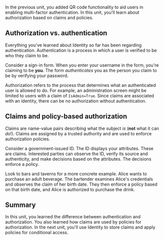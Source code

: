 In the previous unit, you added QR code functionality to aid users in enabling multi-factor authentication. In this unit, you'll learn about authorization based on claims and policies. 

## Authorization vs. authentication

Everything you've learned about Identity so far has been regarding authentication. Authentication is a process in which a user is verified to be who they claim to be.

Consider a sign-in form. When you enter your username in the form, you're claiming to be **you**. The form *authenticates* you as the person you claim to be by verifying your password.

Authorization refers to the process that determines what an authenticated user is allowed to do. For example, an administration screen might be limited to users with a claim of `IsAdmin=True`. Since claims are associated with an identity, there can be no authorization without authentication.

## Claims and policy-based authorization

Claims are name-value pairs describing what the subject *is* (**not** what it can *do*!). Claims are assigned by a trusted authority and are used to enforce authorization policies.

Consider a government-issued ID. The ID displays your attributes. These are claims. Interested parties can observe the ID, verify its source and authenticity, and make decisions based on the attributes. The decisions enforce a policy.

Look to bars and taverns for a more concrete example. Alice wants to purchase an adult beverage. The bartender examines Alice's credentials and observes the claim of her birth date. They then enforce a policy based on that birth date, and Alice is authorized to purchase the drink.

## Summary

In this unit, you learned the difference between authentication and authorization. You also learned how claims are used by policies for authorization. In the next unit, you'll use Identity to store claims and apply policies for conditional access.
